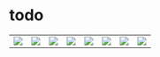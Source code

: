# todo
<table>
   <tr>
     <td valign="middle"><img src="https://github.com/01MI/convert-and-send-pdf-files-to-goodnotes-email/assets/151965188/194dd68c-afa3-428f-9d38-cc21b896e5b3"></td>
     <td valign="middle"><img src="https://github.com/01MI/convert-and-send-pdf-files-to-goodnotes-email/assets/151965188/51beda88-68d2-4f78-abc0-c872b6133915"></td>
     <td valign="middle"><img src="https://github.com/01MI/convert-and-send-pdf-files-to-goodnotes-email/assets/151965188/4da23303-d4e2-4759-9508-2519744437c8"></td>
     <td valign="middle"><img src="https://github.com/01MI/convert-and-send-pdf-files-to-goodnotes-email/assets/151965188/a22a93cb-40cc-46d4-a7ed-a8dd95f00a78"></td>
     <td valign="middle"><img src="https://github.com/01MI/convert-and-send-pdf-files-to-goodnotes-email/assets/151965188/42f386f4-e206-4a2a-af0b-b48784cc8b43"></td>
     <td valign="middle"><img src="https://github.com/01MI/convert-and-send-pdf-files-to-goodnotes-email/assets/151965188/b2dcbf73-6792-4c6f-a03c-8f6370f67809"></td>
     <td valign="middle"><img src="https://github.com/01MI/convert-and-send-pdf-files-to-goodnotes-email/assets/151965188/9c8a7bc9-0d5c-47bf-9d21-84a5fe52bbac"></td>
     <td valign="middle"><img src="https://github.com/01MI/convert-and-send-pdf-files-to-goodnotes-email/assets/151965188/6071df21-c0c8-4b2e-aa3a-3fc8304aff32"></td>
   </tr>
</table>







